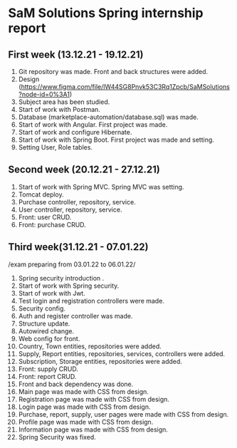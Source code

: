 # SaM Solutions Spring internship report 

## First week (13.12.21 - 19.12.21)

1. Git repository was made. Front and back structures were added.
2. Design (https://www.figma.com/file/lW44SG8Pnvk53C3Rq1Zpcb/SaMSolutions?node-id=0%3A1)
3. Subject area has been studied.
4. Start of work with Postman. 
5. Database (marketplace-automation/database.sql) was made.
6. Start of work with Angular. First project was made.
7. Start of work and configure Hibernate.
8. Start of work with Spring Boot. First project was made and setting. 
9. Setting User, Role tables.

## Second week (20.12.21 - 27.12.21)

1. Start of work with Spring MVC. Spring MVC was setting.
2. Tomcat deploy.
3. Purchase controller, repository, service.
4. User controller, repository, service.
5. Front: user CRUD.
6. Front: purchase CRUD.

## Third week(31.12.21 - 07.01.22)

/exam preparing from 03.01.22 to 06.01.22/

1. Spring security introduction .
2. Start of work with Spring security.
3. Start of work with Jwt.
4. Test login and registration controllers were made.
5. Security config.
6. Auth and register controller was made.
7. Structure update.
8. Autowired change.
9. Web config for front.
10. Country, Town entities, repositories were added.
11. Supply, Report entities, repositories, services, controllers were added.
12. Subscription, Storage entities, repositories were added.
13. Front: supply CRUD.
14. Front: report CRUD.
15. Front and back dependency was done.
16. Main page was made with CSS from design.
17. Registration page was made with CSS from design.
18. Login page was made with CSS from design.
19. Purchase, report, supply, user pages were made with CSS from design. 
20. Profile page was made with CSS from design.
21. Information page was made with CSS from design.
22. Spring Security was fixed.